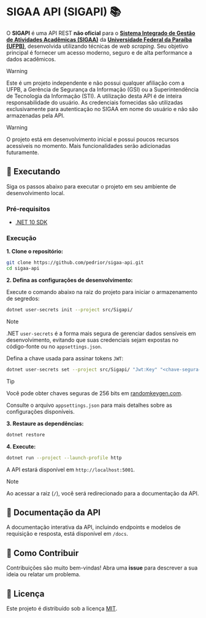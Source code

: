 # SIGAA API (SIGAPI) 📚

O **SIGAPI** é uma API REST **não oficial** para o **[Sistema Integrado de Gestão de Atividades Acadêmicas
(SIGAA)](https://sigaa.ufpb.br/publico/)** da **[Universidade Federal da Paraíba (UFPB)](https://www.ufpb.br/)**,
desenvolvida utilizando técnicas de _web scraping_. Seu objetivo principal é fornecer um acesso moderno, seguro e de
alta performance a dados acadêmicos.

> [!WARNING]
> Este é um projeto independente e não possui qualquer afiliação com a UFPB, a Gerência de Segurança da Informação (GSI)
> ou a Superintendência de Tecnologia da Informação (STI). A utilização desta API é de inteira responsabilidade do
> usuário. As credenciais fornecidas são utilizadas exclusivamente para autenticação no SIGAA em nome do usuário e não
> são armazenadas pela API.

> [!WARNING]
> O projeto está em desenvolvimento inicial e possui poucos recursos acessíveis no momento. Mais funcionalidades serão
> adicionadas futuramente.

## 🚀 Executando

Siga os passos abaixo para executar o projeto em seu ambiente de desenvolvimento local.

### Pré-requisitos

- [.NET 10 SDK](https://dotnet.microsoft.com/en-us/download/dotnet/10.0)

### Execução

**1. Clone o repositório:**

```bash
git clone https://github.com/pedrior/sigaa-api.git
cd sigaa-api
```

**2. Defina as configurações de desenvolvimento:**

Execute o comando abaixo na raiz do projeto para iniciar o armazenamento de segredos:

```bash
dotnet user-secrets init --project src/Sigapi/
```

> [!NOTE]
> .NET `user-secrets` é a forma mais segura de gerenciar dados sensíveis em desenvolvimento, evitando que suas
> credenciais sejam expostas no código-fonte ou no `appsettings.json`.

Defina a chave usada para assinar tokens `JWT`:

```bash
dotnet user-secrets set --project src/Sigapi/ "Jwt:Key" "<chave-segura-de-256-bits>"
```

> [!TIP]
> Você pode obter chaves seguras de 256 bits em [randomkeygen.com](https://randomkeygen.com).

Consulte o arquivo `appsettings.json` para mais detalhes sobre as configurações disponíveis.

**3. Restaure as dependências:**

```bash
dotnet restore
```

**4. Execute:**

```bash
dotnet run --project --launch-profile http
```

A API estará disponível em `http://localhost:5001`.

> [!NOTE]
> Ao acessar a raiz (`/`), você será redirecionado para a documentação da API.

## 📖 Documentação da API

A documentação interativa da API, incluindo endpoints e modelos de requisição e resposta, está disponível em `/docs`.

## 🤝 Como Contribuir

Contribuições são muito bem-vindas! Abra uma **issue** para descrever a sua ideia ou relatar um problema.

## 📄 Licença

Este projeto é distribuído sob a licença [MIT](https://github.com/pedrior/sigaa-api-ufpb/blob/main/LICENSE).

